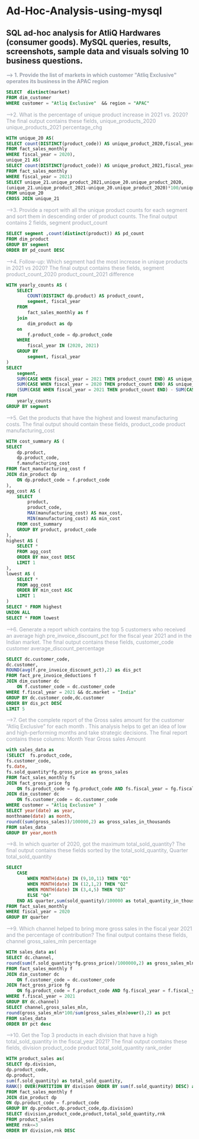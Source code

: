 # Ad-Hoc-Analysis-using-mysql
SQL ad-hoc analysis for AtliQ Hardwares (consumer goods). MySQL queries, results, screenshots, sample data and visuals solving 10 business questions.
---

<span style="color:#9ca3af">**--> 1. Provide the list of markets in which customer "Atliq Exclusive" operates its business in the APAC region**</span> 
```sql
SELECT	distinct(market) 
FROM dim_customer
WHERE customer = "Atliq Exclusive"  && region = "APAC"
```
<span style="color:#9ca3af">-->2. What is the percentage of unique product increase in 2021 vs. 2020? The final output contains these fields, unique_products_2020 unique_products_2021 percentage_chg</span>
```sql
WITH unique_20 AS(
SELECT count(DISTINCT(product_code)) AS unique_product_2020,fiscal_year
FROM fact_sales_monthly
WHERE fiscal_year = 2020),
unique_21 AS(
SELECT count(DISTINCT(product_code)) AS unique_product_2021,fiscal_year
FROM fact_sales_monthly
WHERE fiscal_year = 2021)
SELECT unique_21.unique_product_2021,unique_20.unique_product_2020, 
(unique_21.unique_product_2021-unique_20.unique_product_2020)*100/unique_20.unique_product_2020 AS pct_chg
FROM unique_20
CROSS JOIN unique_21
```
<span style="color:#9ca3af">-->3. Provide a report with all the unique product counts for each segment and sort them in descending order of product counts. The final output contains 2 fields, segment product_count</span>
```sql
SELECT segment ,count(distinct(product)) AS pd_count 
FROM dim_product
GROUP BY segment
ORDER BY pd_count DESC
```
<span style="color:#9ca3af">-->4. Follow-up: Which segment had the most increase in unique products in 2021 vs 2020? The final output contains these fields, segment product_count_2020 product_count_2021 difference</span>
```sql
WITH yearly_counts AS (
    SELECT 
        COUNT(DISTINCT dp.product) AS product_count,
        segment, fiscal_year
    FROM 
        fact_sales_monthly as f
	join
		dim_product as dp
	on
		f.product_code = dp.product_code
    WHERE 
        fiscal_year IN (2020, 2021)
    GROUP BY 
        segment, fiscal_year
)
SELECT
    segment,
    SUM(CASE WHEN fiscal_year = 2021 THEN product_count END) AS unique_product_2021,
    SUM(CASE WHEN fiscal_year = 2020 THEN product_count END) AS unique_product_2020,
    (SUM(CASE WHEN fiscal_year = 2021 THEN product_count END) - SUM(CASE WHEN fiscal_year = 2020 THEN product_count END)) as diff
FROM
    yearly_counts
GROUP BY segment
```
<span style="color:#9ca3af">-->5. Get the products that have the highest and lowest manufacturing costs. The final output should contain these fields, product_code product manufacturing_cost</span>
```sql
WITH cost_summary AS (
SELECT 
	dp.product,
	dp.product_code,
	f.manufacturing_cost
FROM fact_manufacturing_cost f
JOIN dim_product dp
	ON dp.product_code = f.product_code
),
agg_cost AS (
    SELECT 
        product,
        product_code,
        MAX(manufacturing_cost) AS max_cost,
        MIN(manufacturing_cost) AS min_cost
    FROM cost_summary    
    GROUP BY product, product_code
),
highest AS (
    SELECT *
    FROM agg_cost
    ORDER BY max_cost DESC
    LIMIT 1
),
lowest AS (
    SELECT *
    FROM agg_cost
    ORDER BY min_cost ASC
    LIMIT 1
)
SELECT * FROM highest
UNION ALL
SELECT * FROM lowest
```
<span style="color:#9ca3af">-->6. Generate a report which contains the top 5 customers who received an average high pre_invoice_discount_pct for the fiscal year 2021 and in the Indian market. The final output contains these fields, customer_code customer average_discount_percentage</span>
```sql
SELECT dc.customer_code,
dc.customer,
ROUND(avg(f.pre_invoice_discount_pct),2) as dis_pct
FROM fact_pre_invoice_deductions f
JOIN dim_customer dc
	ON f.customer_code = dc.customer_code
WHERE f.fiscal_year = 2021 && dc.market = "India"
GROUP BY dc.customer_code,dc.customer
ORDER BY dis_pct DESC
LIMIT 5
```
<span style="color:#9ca3af">-->7. Get the complete report of the Gross sales amount for the customer “Atliq Exclusive” for each month . This analysis helps to get an idea of low and high-performing months and take strategic decisions. The final report contains these columns: Month Year Gross sales Amount</span>
```sql
with sales_data as 
(SELECT  fs.product_code,
fs.customer_code,
fs.date,
fs.sold_quantity*fg.gross_price as gross_sales
FROM fact_sales_monthly fs
JOIN fact_gross_price fg
	ON fs.product_code = fg.product_code AND fs.fiscal_year = fg.fiscal_year
JOIN dim_customer dc
	ON fs.customer_code = dc.customer_code
WHERE customer = "Atliq Exclusive" )
SELECT year(date) as year, 
monthname(date) as month,
round((sum(gross_sales))/100000,2) as gross_sales_in_thousands
FROM sales_data
GROUP BY year,month
```
<span style="color:#9ca3af">-->8. In which quarter of 2020, got the maximum total_sold_quantity? The final output contains these fields sorted by the total_sold_quantity, Quarter total_sold_quantity</span>
```sql
SELECT 
	CASE
		WHEN MONTH(date) IN (9,10,11) THEN "Q1"
		WHEN MONTH(date) IN (12,1,2) THEN "Q2"
		WHEN MONTH(date) IN (3,4,5) THEN "Q3"
		ELSE "Q4"
	END AS quarter,sum(sold_quantity)/100000 as total_quantity_in_thousands
FROM fact_sales_monthly
WHERE fiscal_year = 2020
GROUP BY quarter
```
<span style="color:#9ca3af">-->9. Which channel helped to bring more gross sales in the fiscal year 2021 and the percentage of contribution? The final output contains these fields, channel gross_sales_mln percentage</span>
```sql
WITH sales_data as(
SELECT dc.channel,
round(sum(f.sold_quantity*fg.gross_price)/1000000,2) as gross_sales_mln
FROM fact_sales_monthly f
JOIN dim_customer dc
	ON f.customer_code = dc.customer_code
JOIN fact_gross_price fg
	ON fg.product_code = f.product_code AND fg.fiscal_year = f.fiscal_year
WHERE f.fiscal_year = 2021
GROUP BY dc.channel)
SELECT channel,gross_sales_mln,
round(gross_sales_mln*100/sum(gross_sales_mln)over(),2) as pct
FROM sales_data
ORDER BY pct desc
```
<span style="color:#9ca3af">-->10. Get the Top 3 products in each division that have a high total_sold_quantity in the fiscal_year 2021? The final output contains these fields, division product_code product total_sold_quantity rank_order</span>
```sql
WITH product_sales as(
SELECT dp.division,
dp.product_code,
dp.product,
sum(f.sold_quantity) as total_sold_quantity,
RANK() OVER(PARTITION BY division ORDER BY sum(f.sold_quantity) DESC) as rnk
FROM fact_sales_monthly f
JOIN dim_product dp
ON dp.product_code = f.product_code
GROUP BY dp.product,dp.product_code,dp.division)
SELECT division,product_code,product,total_sold_quantity,rnk
FROM product_sales
WHERE rnk<=3
ORDER BY division,rnk DESC
```
